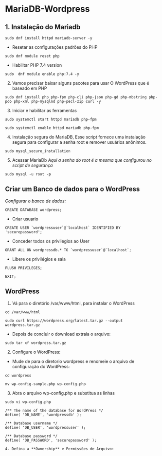 # MariaDB-Wordpress

## 1. Instalação do Mariadb

```
sudo dnf install httpd mariadb-server -y
```

- Resetar as configurações padrões do PHP

```
sudo dnf module reset php
```

- Habilitar PHP 7.4 version

```
sudo  dnf module enable php:7.4 -y
```

2. Vamos precisar baixar alguns pacotes para usar O WordPress que é baseado em PHP

```
sudo dnf install php php-fpm php-cli php-json php-gd php-mbstring php-pdo php-xml php-mysqlnd php-pecl-zip curl -y
```

3. Iniciar e habilitar as ferramentas

```
sudo systemctl start httpd mariadb php-fpm
```
```
sudo systemctl enable httpd mariadb php-fpm
```

4. Instalação segura do MariaDB, Esse script fornece uma instalação segura para configurar a senha root e remover usuários anônimos.

```
sudo mysql_secure_installation
```

5. Acessar MariaDb
*Aqui a senha do root é a mesma que configurou no script de segurança*

```
sudo mysql -u root -p
```

## Criar um Banco de dados para o WordPress
*Configurar o banco de dados:*

```
CREATE DATABASE wordpress;
```

- Criar usuario

```
CREATE USER `wordpressuser`@`localhost` IDENTIFIED BY 'securepassword';
```

- Conceder todos os privilegios ao User

```
GRANT ALL ON wordpressdb.* TO `wordpressuser`@`localhost`;
```

- Libere os privilégios e saia

```
FLUSH PRIVILEGES;
```
```
EXIT;
```

## WordPress

1. Vá para o diretório /var/www/html, para instalar o WordPress

```
cd /var/www/html
```
```
sudo curl https://wordpress.org/latest.tar.gz --output wordpress.tar.gz
```

- Depois de concluir o download extraia o arquivo:

```
sudo tar xf wordpress.tar.gz
```

2. Configure o WordPress:
- Mude de para o diretorio wordpress e renomeie o arquivo de configuração do WordPress:

```
cd wordpress
```

```
mv wp-config-sample.php wp-config.php
```

3. Abra o arquivo wp-config.php e substitua as linhas

```
sudo vi wp-config.php
```

```
/** The name of the database for WordPress */
define( 'DB_NAME', 'wordpressdb' );

/** Database username */
define( 'DB_USER', 'wordpressuser' );

/** Database password */
define( 'DB_PASSWORD', 'securepassword' );

4. Defina a **Ownership** e Permissões de Arquivo:

```
